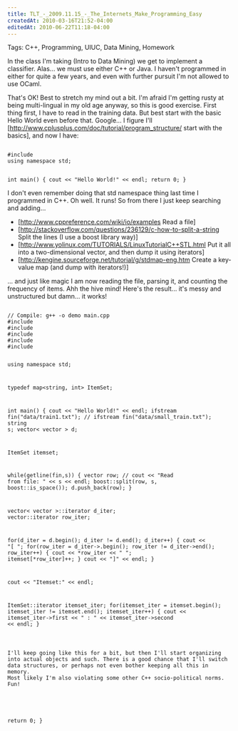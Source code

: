 ```yaml
---
title: TLT_-_2009.11.15_-_The_Internets_Make_Programming_Easy
createdAt: 2010-03-16T21:52-04:00
editedAt: 2010-06-22T11:18-04:00
---
```


Tags: C++, Programming, UIUC, Data Mining, Homework

In the class I'm taking (Intro to Data Mining) we get to implement a classifier. Alas... we must use either C++ or Java. I haven't programmed in either for quite a few years, and even with further pursuit I'm not allowed to use OCaml.

That's OK! Best to stretch my mind out a bit. I'm afraid I'm getting rusty at being multi-lingual in my old age anyway, so this is good exercise. First thing first, I have to read in the training data. But best start with the basic Hello World even before that. Google... I figure I'll [http://www.cplusplus.com/doc/tutorial/program_structure/ start with the basics], and now I have:

<code>
#include <iostream>
using namespace std;

int main() {
  cout << "Hello World!" << endl;
  return 0;
}
</code>

I don't even remember doing that std namespace thing last time I programmed in C++. Oh well. It runs! So from there I just keep searching and adding...

* [http://www.cppreference.com/wiki/io/examples Read a file]
* [http://stackoverflow.com/questions/236129/c-how-to-split-a-string Split the lines (I use a boost library way)]
* [http://www.yolinux.com/TUTORIALS/LinuxTutorialC++STL.html Put it all into a two-dimensional vector, and then dump it using iterators]
* [http://kengine.sourceforge.net/tutorial/g/stdmap-eng.htm Create a key-value map (and dump with iterators!)]

... and just like magic I am now reading the file, parsing it, and counting the frequency of items. Ahh the hive mind! Here's the result... it's messy and unstructured but damn... it works!

<code>
// Compile: g++ -o demo main.cpp
#include <iostream>
#include <fstream>
#include <vector>
#include <boost/algorithm/string.hpp>
#include <map>

using namespace std;

typedef map<string, int> ItemSet;

int main() {
  cout << "Hello World!" << endl;
  ifstream fin("data/train1.txt");
  // ifstream fin("data/small_train.txt");
  string s;
  vector< vector<string> > d;

  ItemSet itemset;

  while(getline(fin,s)) {
    vector<string> row;
    // cout << "Read from file: " << s << endl;
    boost::split(row, s, boost::is_space());
    d.push_back(row);
  }

  vector< vector<string> >::iterator d_iter;
  vector<string>::iterator row_iter;

  for(d_iter = d.begin(); d_iter != d.end(); d_iter++) {
    cout << "[ ";
    for(row_iter = d_iter->.begin(); row_iter != d_iter->end(); row_iter++) {
      cout << *row_iter << " ";
      itemset[*row_iter]++;
    }
    cout << "]" << endl;
  }

  cout << "Itemset:" << endl;

  ItemSet::iterator itemset_iter;
  for(itemset_iter = itemset.begin(); itemset_iter != itemset.end(); itemset_iter++) {
    cout << itemset_iter->first << " : " << itemset_iter->second << endl;
  }

  return 0;
}
</code>

I'll keep going like this for a bit, but then I'll start organizing into actual objects and such. There is a good chance that I'll switch data structures, or perhaps not even bother keeping all this in memory. Most likely I'm also violating some other C++ socio-political norms. Fun!

